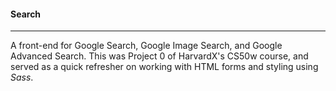 #### Search
---
A front-end for Google Search, Google Image Search, and Google Advanced Search.
This was Project 0 of HarvardX's CS50w course, and served as a quick refresher on working with HTML forms and styling using *Sass*.
